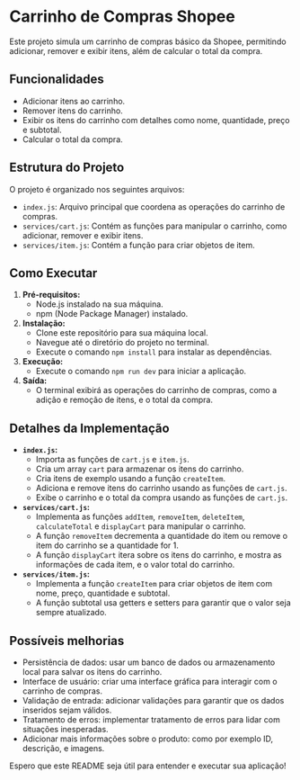 # Carrinho de Compras Shopee

Este projeto simula um carrinho de compras básico da Shopee, permitindo adicionar, remover e exibir itens, além de calcular o total da compra.

## Funcionalidades

- Adicionar itens ao carrinho.
- Remover itens do carrinho.
- Exibir os itens do carrinho com detalhes como nome, quantidade, preço e subtotal.
- Calcular o total da compra.

## Estrutura do Projeto

O projeto é organizado nos seguintes arquivos:

- `index.js`: Arquivo principal que coordena as operações do carrinho de compras.
- `services/cart.js`: Contém as funções para manipular o carrinho, como adicionar, remover e exibir itens.
- `services/item.js`: Contém a função para criar objetos de item.

## Como Executar

1.  **Pré-requisitos:**
    - Node.js instalado na sua máquina.
    - npm (Node Package Manager) instalado.
2.  **Instalação:**
    - Clone este repositório para sua máquina local.
    - Navegue até o diretório do projeto no terminal.
    - Execute o comando `npm install` para instalar as dependências.
3.  **Execução:**
    - Execute o comando `npm run dev` para iniciar a aplicação.
4.  **Saída:**
    - O terminal exibirá as operações do carrinho de compras, como a adição e remoção de itens, e o total da compra.

## Detalhes da Implementação

- **`index.js`:**
    - Importa as funções de `cart.js` e `item.js`.
    - Cria um array `cart` para armazenar os itens do carrinho.
    - Cria itens de exemplo usando a função `createItem`.
    - Adiciona e remove itens do carrinho usando as funções de `cart.js`.
    - Exibe o carrinho e o total da compra usando as funções de `cart.js`.
- **`services/cart.js`:**
    - Implementa as funções `addItem`, `removeItem`, `deleteItem`, `calculateTotal` e `displayCart` para manipular o carrinho.
    - A função `removeItem` decrementa a quantidade do item ou remove o item do carrinho se a quantidade for 1.
    - A função `displayCart` itera sobre os itens do carrinho, e mostra as informações de cada item, e o valor total do carrinho.
- **`services/item.js`:**
    - Implementa a função `createItem` para criar objetos de item com nome, preço, quantidade e subtotal.
    - A função subtotal usa getters e setters para garantir que o valor seja sempre atualizado.

## Possíveis melhorias

- Persistência de dados: usar um banco de dados ou armazenamento local para salvar os itens do carrinho.
- Interface de usuário: criar uma interface gráfica para interagir com o carrinho de compras.
- Validação de entrada: adicionar validações para garantir que os dados inseridos sejam válidos.
- Tratamento de erros: implementar tratamento de erros para lidar com situações inesperadas.
- Adicionar mais informações sobre o produto: como por exemplo ID, descrição, e imagens.

Espero que este README seja útil para entender e executar sua aplicação!